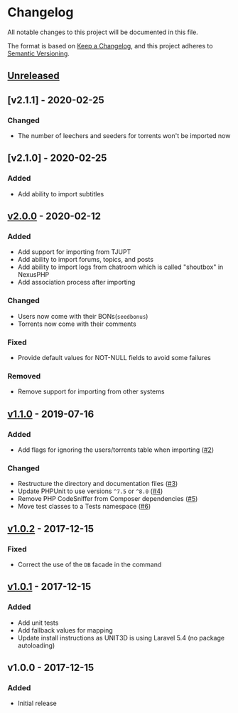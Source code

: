 # Changelog

All notable changes to this project will be documented in this file.

The format is based on [Keep a Changelog](https://keepachangelog.com), and this project adheres to [Semantic Versioning](https://semver.org).

## [Unreleased]

## [v2.1.1] - 2020-02-25

### Changed
- The number of leechers and seeders for torrents won't be imported now 

## [v2.1.0] - 2020-02-25

### Added
- Add ability to import subtitles

## [v2.0.0] - 2020-02-12

### Added
- Add support for importing from TJUPT
- Add ability to import forums, topics, and posts
- Add ability to import logs from chatroom which is called "shoutbox" in NexusPHP
- Add association process after importing

### Changed
- Users now come with their BONs(`seedbonus`)
- Torrents now come with their comments

### Fixed
- Provide default values for NOT-NULL fields to avoid some failures

### Removed
- Remove support for importing from other systems

## [v1.1.0] - 2019-07-16

### Added
- Add flags for ignoring the users/torrents table when importing ([#2](https://github.com/HDInnovations/gazelle-to-unit3d/pull/2))

### Changed
- Restructure the directory and documentation files ([#3](https://github.com/HDInnovations/gazelle-to-unit3d/pull/3))
- Update PHPUnit to use versions `^7.5` or `^8.0` ([#4](https://github.com/HDInnovations/gazelle-to-unit3d/pull/4))
- Remove PHP CodeSniffer from Composer dependencies ([#5](https://github.com/HDInnovations/gazelle-to-unit3d/pull/5))
- Move test classes to a Tests namespace ([#6](https://github.com/HDInnovations/gazelle-to-unit3d/pull/6))

## [v1.0.2] - 2017-12-15

### Fixed
- Correct the use of the `DB` facade in the command

## [v1.0.1] - 2017-12-15

### Added
- Add unit tests
- Add fallback values for mapping
- Update install instructions as UNIT3D is using Laravel 5.4 (no package autoloading)

## v1.0.0 - 2017-12-15

### Added
- Initial release

[Unreleased]: https://github.com/HDInnovations/xbtit-to-unit3d/compare/master...develop
[v2.0.0]: https://github.com/HDInnovations/gazelle-to-unit3d/compare/v1.1.0...v2.0.0
[v1.1.0]: https://github.com/HDInnovations/gazelle-to-unit3d/compare/v1.0.2...v1.1.0
[v1.0.2]: https://github.com/HDInnovations/gazelle-to-unit3d/compare/v1.0.1...v1.0.2
[v1.0.1]: https://github.com/HDInnovations/gazelle-to-unit3d/compare/v1.0.0...v1.0.1
